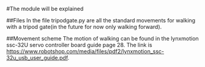 #The module will be explained

##Files
In the file tripodgate.py are all the standard movements for walking with a tripod gate(in the future for now only walking forward).

##Movement scheme
The motion of walking can be found in the lynxmotion ssc-32U servo controller board guide page 28. The link is https://www.robotshop.com/media/files/pdf2/lynxmotion_ssc-32u_usb_user_guide.pdf.

